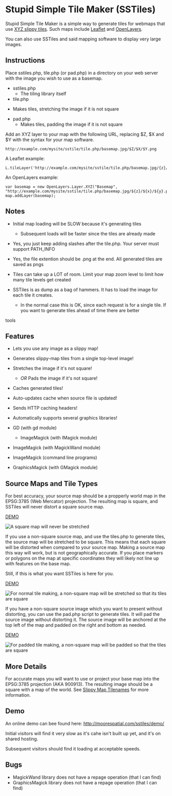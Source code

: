 Stupid Simple Tile Maker (SSTiles)
=======


Stupid Simple Tile Maker is a simple way to generate tiles for webmaps that use 
[XYZ slippy tiles](http://wiki.openstreetmap.org/wiki/Slippy_map_tilenames). Such 
maps include [Leaflet](http://leafletjs.com/) and [OpenLayers](http://openlayers.org/).

You can also use SSTiles and said mapping software to display very large images. 



Instructions
------------


Place sstiles.php, tile.php (or pad.php) in a directory on your web server with 
the image you wish to use as a basemap.

 
* sstiles.php
  - The tiling library itself
 * tile.php 
  - Makes tiles, stretching the image if it is not square
 
* pad.php
  - Makes tiles, padding the image if it is not square


Add an XYZ layer to your map with the following URL, replacing $Z, $X and $Y 
with the syntax for your map software.

    http://example.com/mysite/sstile/tile.php/basemap.jpg/$Z/$X/$Y.png


A Leaflet example:

    L.tileLayer('http://example.com/mysite/sstile/tile.php/basemap.jpg/{z}/{x}/{y}.png').addTo(map);


An OpenLayers example: 

    var basemap = new OpenLayers.Layer.XYZ("Basemap", "http://example.com/mysite/sstile/tile.php/basemap.jpg/${z}/${x}/${y}.png");
    map.addLayer(basemap);




Notes
-----
 
* Initial map loading will be SLOW because it's generating tiles
  - Subsequent loads will be faster since the tiles are already made
 
* Yes, you just keep adding slashes after the tile.php. Your server must support PATH_INFO
 
* Yes, the file extention should be .png at the end. All generated tiles are saved as pngs
 
* Tiles can take up a LOT of room. Limit your map zoom level to limit how many tile levels get created
 
* SSTiles is as dump as a bag of hammers. It has to load the image for each tile it creates. 
  - In the normal case this is OK, since each request is for a single tile. If you want to generate tiles ahead of time there are better 

tools


Features
--------

 
* Lets you use any image as a slippy map!
 
* Generates slippy-map tiles from a single top-level image!
 * Stretches the image if it's not square!
    * *OR* Pads the image if it's not square!
 
* Caches generated tiles!
 * Auto-updates cache when source file is updated!
 
* Sends HTTP caching headers! 
 
* Automatically supports several graphics libraries!
    
* GD (with gd module)
    * ImageMagick (with IMagick module)
    
* ImageMagick (with MagickWand module)
    
* ImageMagick (command line programs)
    
* GraphicsMagick (with GMagick module)





Source Maps and Tile Types
--------------------------


For best accuracy, your source map should be a propperly world map in the 
EPSG:3785 (Web Mercator) projection. The resulting map is square, and SSTiles will 
never distort a square source map.

[DEMO](http://moorespatial.com/sstiles/demo/square.html)

![A square map will never be stretched](https://raw.github.com/stuporglue/sstiles/master/img/square.png)


If you use a non-square source map, and use the tiles.php to generate tiles, the
source map will be stretched to be square. This means that each square will be 
distorted when compared to your source map. Making a source map this way will 
work, but is not geographically accurate. If you place markers or polygons on the 
map at specific coordinates they will likely not line up with features on the base map.

Still, if this is what you want SSTiles is here for you. 


[DEMO](http://moorespatial.com/sstiles/demo/nonsquare.html)

![For normal tile making, a non-square map will be stretched so that its tiles are square](https://raw.github.com/stuporglue/sstiles/master/img/nonsquare.png)



If you have a non-square source image which you want to present without distorting, 
you can use the pad.php script to generate tiles. It will pad the source image 
without distorting it. The source image will be anchored at the top left of the 
map and padded on the right and bottom as needed.

[DEMO](http://moorespatial.com/sstiles/demo/document.html)

![For padded tile making, a non-square map will be padded so that the tiles are square](https://raw.github.com/stuporglue/sstiles/master/img/padded.png)



More Details
------------


For accurate maps you will want to use or project your base map into the EPSG:3785 
projection (AKA 900913). The resulting image should be a square with a map of the world. See [Slippy Map Tilenames](http://wiki.openstreetmap.org/wiki/Slippy_map_tilenames) for more information.



Demo
----

An online demo can bee found here: http://moorespatial.com/sstiles/demo/

Initial visitors will find it very slow as it's cahe isn't built up yet, and it's on shared hosting.

Subsequent visitors should find it loading at acceptable speeds.



Bugs
----
 
* MagickWand library does not have a repage operation (that I can find)
 * GraphicsMagick library does not have a repage operation (that I can find)
